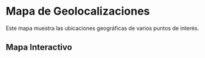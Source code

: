 # Mapa de Geolocalizaciones

Este mapa muestra las ubicaciones geográficas de varios puntos de interés.

## Mapa Interactivo

<div id="map" style="width: 100%; height: 500px;"></div>

<script>
// Incluir la librería Leaflet desde un CDN
document.write('<link rel="stylesheet" href="https://unpkg.com/leaflet@1.7.1/dist/leaflet.css" />');
document.write('<script src="https://unpkg.com/leaflet@1.7.1/dist/leaflet.js"><\/script>');

// Espera a que el DOM esté completamente cargado
document.addEventListener('DOMContentLoaded', function() {
  // Crear el mapa centrado en las coordenadas iniciales
  var map = L.map('map').setView([40.416775, -3.703790], 6);

  // Añadir una capa de mapas desde OpenStreetMap
  L.tileLayer('https://{s}.tile.openstreetmap.org/{z}/{x}/{y}.png', {
    attribution: '&copy; <a href="https://www.openstreetmap.org/copyright">OpenStreetMap</a> contributors'
  }).addTo(map);

  // Añadir marcadores desde el archivo locations.js
  const locations = [
    { lat: 40.416775, lng: -3.703790, name: "Madrid" },
    { lat: 41.387917, lng: 2.169919, name: "Barcelona" },
    // más ubicaciones...
  ];

  locations.forEach(function(location) {
    L.marker([location.lat, location.lng]).addTo(map)
      .bindPopup(location.name);
  });
});
</script>
